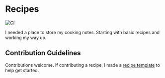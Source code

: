 # Recipes
[![CI](https://github.com/cco2/Recipes/actions/workflows/build.yml/badge.svg)](https://github.com/cco2/Recipes/actions/workflows/build.yml)

I needed a place to store my cooking notes. Starting with basic recipes and working my way up.

## Contribution Guidelines
Contributions welcome. If contributing a recipe, I made a [recipe template](template.md) to help get started.
